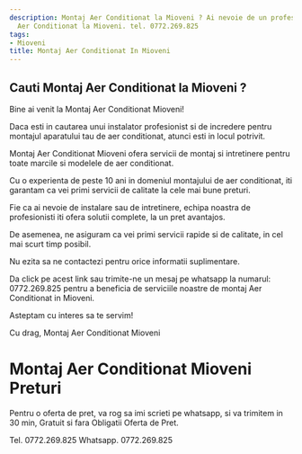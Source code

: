 ```yaml
---
description: Montaj Aer Conditionat la Mioveni ? Ai nevoie de un profesionist in Montaj
  Aer Conditionat la Mioveni. tel. 0772.269.825
tags:
- Mioveni
title: Montaj Aer Conditionat In Mioveni
---
```



## Cauti Montaj Aer Conditionat la Mioveni ?

Bine ai venit la Montaj Aer Conditionat Mioveni!

Daca esti in cautarea unui instalator profesionist si de incredere pentru montajul aparatului tau de aer conditionat, atunci esti in locul potrivit. 

Montaj Aer Conditionat Mioveni ofera servicii de montaj si intretinere pentru toate marcile si modelele de aer conditionat. 

Cu o experienta de peste 10 ani in domeniul montajului de aer conditionat, iti garantam ca vei primi servicii de calitate la cele mai bune preturi. 

Fie ca ai nevoie de instalare sau de intretinere, echipa noastra de profesionisti iti ofera solutii complete, la un pret avantajos. 

De asemenea, ne asiguram ca vei primi servicii rapide si de calitate, in cel mai scurt timp posibil. 

Nu ezita sa ne contactezi pentru orice informatii suplimentare. 

Da click pe acest link sau trimite-ne un mesaj pe whatsapp la numarul: 0772.269.825 pentru a beneficia de serviciile noastre de montaj Aer Conditionat in Mioveni. 

Asteptam cu interes sa te servim! 

Cu drag, 
Montaj Aer Conditionat Mioveni

# Montaj Aer Conditionat Mioveni Preturi
Pentru o oferta de pret, va rog sa imi scrieti pe whatsapp, si va trimitem in 30 min, Gratuit si fara Obligatii Oferta de Pret.

Tel. 0772.269.825
Whatsapp. 0772.269.825